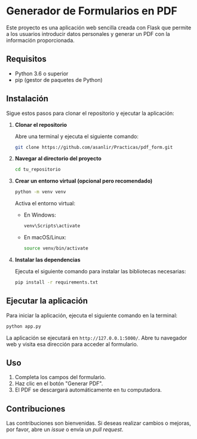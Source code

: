 # Generador de Formularios en PDF

Este proyecto es una aplicación web sencilla creada con Flask que permite a los usuarios introducir datos personales y generar un PDF con la información proporcionada.

## Requisitos

- Python 3.6 o superior
- pip (gestor de paquetes de Python)

## Instalación

Sigue estos pasos para clonar el repositorio y ejecutar la aplicación:

1. **Clonar el repositorio**

   Abre una terminal y ejecuta el siguiente comando:

   ```bash
   git clone https://github.com/asanlir/Practicas/pdf_form.git

2. **Navegar al directorio del proyecto**

   ```bash
   cd tu_repositorio
   ```

3. **Crear un entorno virtual (opcional pero recomendado)**

   ```bash
   python -m venv venv
   ```

   Activa el entorno virtual:

   - En Windows:

     ```bash
     venv\Scripts\activate
     ```

   - En macOS/Linux:

     ```bash
     source venv/bin/activate
     ```

4. **Instalar las dependencias**

   Ejecuta el siguiente comando para instalar las bibliotecas necesarias:

   ```bash
   pip install -r requirements.txt
   ```

## Ejecutar la aplicación

Para iniciar la aplicación, ejecuta el siguiente comando en la terminal:

```bash
python app.py
```

La aplicación se ejecutará en `http://127.0.0.1:5000/`. Abre tu navegador web y visita esa dirección para acceder al formulario.

## Uso

1. Completa los campos del formulario.
2. Haz clic en el botón "Generar PDF".
3. El PDF se descargará automáticamente en tu computadora.

## Contribuciones

Las contribuciones son bienvenidas. Si deseas realizar cambios o mejoras, por favor, abre un *issue* o envía un *pull request*.

